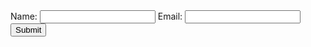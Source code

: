 <form action="https://example.com/submit" method="post">
    <label for="name">Name:</label>
    <input type="text" id="name" name="name">
    <label for="email">Email:</label>
    <input type="email" id="email" name="email">
    <input type="submit" value="Submit">
</form>

